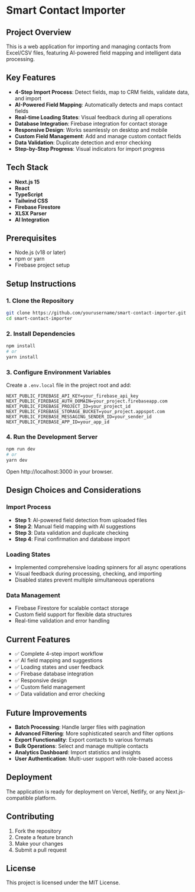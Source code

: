 # Smart Contact Importer

## Project Overview
This is a web application for importing and managing contacts from Excel/CSV files, featuring AI-powered field mapping and intelligent data processing.

## Key Features
- **4-Step Import Process**: Detect fields, map to CRM fields, validate data, and import
- **AI-Powered Field Mapping**: Automatically detects and maps contact fields
- **Real-time Loading States**: Visual feedback during all operations
- **Database Integration**: Firebase integration for contact storage
- **Responsive Design**: Works seamlessly on desktop and mobile
- **Custom Field Management**: Add and manage custom contact fields
- **Data Validation**: Duplicate detection and error checking
- **Step-by-Step Progress**: Visual indicators for import progress

## Tech Stack
- **Next.js 15**
- **React**
- **TypeScript**
- **Tailwind CSS**
- **Firebase Firestore**
- **XLSX Parser**
- **AI Integration**

## Prerequisites
- Node.js (v18 or later)
- npm or yarn
- Firebase project setup

## Setup Instructions

### 1. Clone the Repository
```bash
git clone https://github.com/yourusername/smart-contact-importer.git
cd smart-contact-importer
```

### 2. Install Dependencies
```bash
npm install
# or
yarn install
```

### 3. Configure Environment Variables
Create a `.env.local` file in the project root and add:

```env
NEXT_PUBLIC_FIREBASE_API_KEY=your_firebase_api_key
NEXT_PUBLIC_FIREBASE_AUTH_DOMAIN=your_project.firebaseapp.com
NEXT_PUBLIC_FIREBASE_PROJECT_ID=your_project_id
NEXT_PUBLIC_FIREBASE_STORAGE_BUCKET=your_project.appspot.com
NEXT_PUBLIC_FIREBASE_MESSAGING_SENDER_ID=your_sender_id
NEXT_PUBLIC_FIREBASE_APP_ID=your_app_id
```

### 4. Run the Development Server
```bash
npm run dev
# or
yarn dev
```

Open http://localhost:3000 in your browser.

## Design Choices and Considerations

### Import Process
- **Step 1**: AI-powered field detection from uploaded files
- **Step 2**: Manual field mapping with AI suggestions
- **Step 3**: Data validation and duplicate checking
- **Step 4**: Final confirmation and database import

### Loading States
- Implemented comprehensive loading spinners for all async operations
- Visual feedback during processing, checking, and importing
- Disabled states prevent multiple simultaneous operations

### Data Management
- Firebase Firestore for scalable contact storage
- Custom field support for flexible data structures
- Real-time validation and error handling

## Current Features
- ✅ Complete 4-step import workflow
- ✅ AI field mapping and suggestions
- ✅ Loading states and user feedback
- ✅ Firebase database integration
- ✅ Responsive design
- ✅ Custom field management
- ✅ Data validation and error checking

## Future Improvements
- **Batch Processing**: Handle larger files with pagination
- **Advanced Filtering**: More sophisticated search and filter options
- **Export Functionality**: Export contacts to various formats
- **Bulk Operations**: Select and manage multiple contacts
- **Analytics Dashboard**: Import statistics and insights
- **User Authentication**: Multi-user support with role-based access

## Deployment
The application is ready for deployment on Vercel, Netlify, or any Next.js-compatible platform.

## Contributing
1. Fork the repository
2. Create a feature branch
3. Make your changes
4. Submit a pull request

## License
This project is licensed under the MIT License.